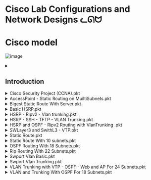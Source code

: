# Cisco Lab Configurations and Network Designs ᓚᘏᗢ

# Cisco model
![image](https://github.com/user-attachments/assets/cdbd3e4b-6d1f-4ee6-9bca-18710c01608a)


<details>
  <summary><h2>Introduction</h2></summary>

  <details>
    <summary>🇻🇳 Tiếng Việt</summary>

    ## Giới thiệu

    Repository này chứa các file cấu hình (packet tracer files - `.pkt`) và tài liệu thiết kế cho các bài lab mạng Cisco, bao gồm nhiều chủ đề như:

    *   **Cisco Security:** Các cấu hình liên quan đến bảo mật mạng Cisco (CCNA Security).
    *   **OSPF (Open Shortest Path First):** Cấu hình định tuyến OSPF cơ bản và nâng cao (nhiều subnet).
    *   **RIP (Routing Information Protocol):** Cấu hình định tuyến RIP.
    *   **Switchport VLAN:** Cấu hình VLAN cơ bản và trunking.
    *   **VTP (VLAN Trunking Protocol):** Cấu hình VTP (quản lý VLAN tập trung).
    *   **Webserver and AP (Access Point):** Cấu hình webserver và access point.
    *   **SSH (Secure Shell):** Cấu hình SSH (truy cập/quản lý thiết bị từ xa, mã hóa).
    *   **Cân bằng tải (Load Balancing):** Cấu hình cân bằng tải (phân phối lưu lượng, tăng khả năng chịu tải).
    *   **Backup - Restore:** Cấu hình backup và restore cấu hình thiết bị.
    *   **RADIUS (Remote Authentication Dial-In User Service):** Cấu hình RADIUS server (xác thực/ủy quyền tập trung).

    ## Nội dung

    *   **`Cisco Security Project (CCNA).pkt`:** File Packet Tracer chứa các cấu hình bảo mật Cisco. Các lệnh cấu hình có thể bao gồm:
        *   `username <username> privilege <level> secret <password>` (Tạo user)
        *   `enable secret <password>` (Đặt mật khẩu enable)
        *   `line vty 0 4`
            *   `login local` (Yêu cầu đăng nhập bằng user local)
            *   `transport input ssh` (Chỉ cho phép kết nối SSH)
        *   `ip access-list standard <acl-name>` (Tạo access list)
            *   `permit <ip_address> <wildcard>`
            * `deny any`
        *   `ip access-group <acl-name> in` (Áp dụng access list vào interface)
        *   `service password-encryption` (Mã hoá mật khẩu)
        *   `security passwords min-length <length>` (Độ dài tối thiểu mật khẩu)
        *	`login block-for <seconds> attempts <number> within <seconds>` (Chống brute-force)
        *	`ip ssh version 2` (Chỉ sử dụng SSH version 2)
        * `crypto key generate rsa` (Tạo key RSA cho SSH, nên chỉ định `modulus <bitsize>`, ví dụ: `modulus 2048`)

    *   **`OSPF Routing Basic.pkt`:** Cấu hình OSPF cơ bản. Các lệnh:
        *   `router ospf <process-id>`
        *   `network <network-address> <wildcard-mask> area <area-id>`
        *   `show ip ospf neighbor` (Kiểm tra neighbor)
        *   `show ip route ospf` (Xem route OSPF)
        *   `show ip ospf interface brief`

    *   **`OSPF Routing With 18 Subnets.pkt`:** Cấu hình OSPF với nhiều subnet.  Cấu hình area, redistribute, default route (nếu cần).

    *   **`Rip Routing With 22 Subnets.pkt`:** Cấu hình RIP với nhiều subnet.
        *   `router rip`
        *   `version 2`
        *   `network <network-address>` (classful network address)
        *   `no auto-summary`
        *   `show ip route rip`
        * `passive-interface <interface>` (nếu không muốn gửi update qua interface nào đó)

    *   **`Swport Vlan Basic.pkt`:** Cấu hình VLAN cơ bản.
        *   `vlan <vlan-id>`
        *   `name <vlan-name>`
        *   `interface <interface-name>`
        *   `switchport mode access`
        *   `switchport access vlan <vlan-id>`
        *   `show vlan brief`

    *   **`Swport Vlan Trunking.pkt`:** Cấu hình trunking.
        *   `interface <interface-name>`
        *   `switchport mode trunk`
        *   `switchport trunk encapsulation dot1q`
        *   `switchport trunk allowed vlan <vlan-list>` (hoặc `switchport trunk allowed vlan add/remove/except`)
        *   `show interfaces trunk`

    *   **`VLAN and Trunking With OSPF For 18 Subnets.pkt`:** Kết hợp VLAN, trunking và OSPF.

    *   **`VLAN Trunking with VTP - OSPF - Web and AP For 24 Subnets.pkt`:** Cấu hình VLAN, trunking, VTP, OSPF, webserver và AP.
        *   `vtp mode {server | client | transparent}`
        *   `vtp domain <domain-name>`
        *   `vtp password <password>`
        *   `ip address <ip-address> <subnet-mask>` (cho interface, webserver)
        *   Cấu hình DHCP (nếu cần).
        * Cấu hình Wireless LAN Controller (WLC) và AP.

    * **`Load Balancing.pkt` (Ví dụ):** File này *có thể* chứa cấu hình cân bằng tải, tuy nhiên cần file cụ thể để biết chi tiết.  Cấu hình cân bằng tải phụ thuộc lớn vào thiết bị hoặc phần mềm được sử dụng. Ví dụ:
        * **Trên Router Cisco (PBR - Policy-Based Routing):**
            *  `route-map <map-name> permit 10`
            *  `match ip address <access-list>`
            *  `set ip next-hop <next-hop-1> <next-hop-2>`
            *  `ip access-list extended <access-list>` (định nghĩa traffic cần cân bằng tải).
            *  Áp dụng route-map vào interface: `ip policy route-map <map-name>`
        * **Trên Load Balancer chuyên dụng/Phần mềm (HAProxy, Nginx):** Cấu hình sẽ rất khác, và thường được thực hiện thông qua file cấu hình riêng của phần mềm đó.

    * **`Backup_Restore.pkt` (Ví dụ):** File này *có thể* mô phỏng backup/restore.
        *   **Backup:**  `copy running-config tftp` (hoặc `copy startup-config tftp`), sau đó nhập địa chỉ IP của TFTP server và tên file.
        *   **Restore:** `copy tftp running-config` (hoặc `copy tftp startup-config`), sau đó nhập IP của TFTP server và tên file.
        * Sử dụng máy chủ TFTP trong Packet Tracer.

    * **`RADIUS.pkt` (Ví dụ):** File này *có thể* mô phỏng RADIUS. Cần cài đặt RADIUS server (ví dụ, FreeRADIUS, hoặc sử dụng server có sẵn trong Packet Tracer), và cấu hình các thiết bị client để sử dụng RADIUS server đó:
         *  **Trên Router/Switch (client):**
            *   `radius server <server-name>`
            *   `address ipv4 <server-ip>`
            *   `key <shared-secret>`
            *   `aaa new-model` (bật AAA)
            *   `aaa authentication login default group radius local` (xác thực login bằng RADIUS, fallback về local)
            *   `aaa authorization exec default group radius local` (ủy quyền exec bằng RADIUS)
            * `line vty 0 4`
            *   `login authentication default`
         * **Trên RADIUS Server:** Cấu hình user, password, client (với shared secret).

    ## Hướng dẫn

    1.  **Cài đặt Cisco Packet Tracer:** Cài đặt Cisco Packet Tracer.
    2.  **Mở file:** Mở file `.pkt` tương ứng.
    3.  **Khám phá:** Dùng các lệnh `show` (ví dụ: `show running-config`, `show ip interface brief`, `show vlan brief`, `show ip route`).

  </details>

  <details>
    <summary>🇬🇧 English</summary>

    ## Introduction

    This repository contains Packet Tracer files (`.pkt`) and design documents for Cisco network labs, covering various topics such as:

    *   **Cisco Security:** Cisco network security configurations (CCNA Security).
    *   **OSPF (Open Shortest Path First):** Basic and advanced OSPF routing.
    *   **RIP (Routing Information Protocol):** RIP routing configuration.
    *   **Switchport VLAN:** Basic VLAN and trunking configurations.
    *   **VTP (VLAN Trunking Protocol):** VTP configuration.
    *   **Webserver and AP (Access Point):** Webserver and access point configuration.
    *   **SSH (Secure Shell):**  SSH configuration (remote access/management, encryption).
    *   **Load Balancing:** Load balancing configuration (traffic distribution, increased availability).
    *   **Backup - Restore:** Device configuration backup and restore.
    *   **RADIUS (Remote Authentication Dial-In User Service):** RADIUS server configuration (centralized authentication/authorization).

    ## Contents

    *   **`Cisco Security Project (CCNA).pkt`:** Packet Tracer file with Cisco security configs.  Possible commands:
        *   `username <username> privilege <level> secret <password>`
        *   `enable secret <password>`
        *   `line vty 0 4`
            *   `login local`
            *   `transport input ssh`
        *   `ip access-list standard <acl-name>`
            *   `permit <ip_address> <wildcard>`
            *   `deny any`
        *   `ip access-group <acl-name> in`
        *   `service password-encryption`
        *   `security passwords min-length <length>`
        *	`login block-for <seconds> attempts <number> within <seconds>`
        *	`ip ssh version 2`
        *   `crypto key generate rsa` (Generate RSA key for SSH; consider specifying `modulus <bitsize>`, e.g., `modulus 2048`)

    *   **`OSPF Routing Basic.pkt`:** Basic OSPF configuration. Commands:
        *   `router ospf <process-id>`
        *   `network <network-address> <wildcard-mask> area <area-id>`
        *   `show ip ospf neighbor`
        *   `show ip route ospf`
        *   `show ip ospf interface brief`

    *   **`OSPF Routing With 18 Subnets.pkt`:** OSPF with multiple subnets. Area configuration, redistribution, default route (if needed).

    *   **`Rip Routing With 22 Subnets.pkt`:** RIP with multiple subnets.
        *   `router rip`
        *   `version 2`
        *   `network <network-address>` (classful)
        *   `no auto-summary`
        *   `show ip route rip`
        *   `passive-interface <interface>`

    *   **`Swport Vlan Basic.pkt`:** Basic VLAN configuration.
        *   `vlan <vlan-id>`
        *   `name <vlan-name>`
        *   `interface <interface-name>`
        *   `switchport mode access`
        *   `switchport access vlan <vlan-id>`
        *  `show vlan brief`

    *   **`Swport Vlan Trunking.pkt`:** Trunking configuration.
        *   `interface <interface-name>`
        *   `switchport mode trunk`
        *   `switchport trunk encapsulation dot1q`
        *   `switchport trunk allowed vlan <vlan-list>`
        *   `show interfaces trunk`

    *   **`VLAN and Trunking With OSPF For 18 Subnets.pkt`:** Combines VLAN, trunking, and OSPF.

    *   **`VLAN Trunking with VTP - OSPF - Web and AP For 24 Subnets.pkt`:** VLAN, trunking, VTP, OSPF, webserver, and AP.
        *   `vtp mode {server | client | transparent}`
        *   `vtp domain <domain-name>`
        *   `vtp password <password>`
        *   `ip address <ip-address> <subnet-mask>` (for interfaces, webserver)
        *   DHCP configuration (if needed).
        *  Wireless LAN Controller (WLC) and AP configuration.

    *   **`Load Balancing.pkt` (Example):** *Could* contain load balancing, but specific file is needed for details.  Highly dependent on the device/software.  Examples:
        *   **Cisco Router (PBR):**
            *   `route-map <map-name> permit 10`
            *   `match ip address <access-list>`
            *   `set ip next-hop <next-hop-1> <next-hop-2>`
            *   `ip access-list extended <access-list>` (define traffic to load balance).
            *   Apply route-map to interface: `ip policy route-map <map-name>`
        *   **Dedicated Load Balancer/Software (HAProxy, Nginx):** Configuration is very different, typically in a separate configuration file.

    *   **`Backup_Restore.pkt` (Example):** *Could* simulate backup/restore.
        *   **Backup:** `copy running-config tftp` (or `copy startup-config tftp`), enter TFTP server IP and filename.
        *   **Restore:** `copy tftp running-config` (or `copy tftp startup-config`), enter TFTP server IP and filename.
        *   Use a TFTP server in Packet Tracer.

    *   **`RADIUS.pkt` (Example):** *Could* simulate RADIUS.  Requires RADIUS server setup (e.g., FreeRADIUS, or use Packet Tracer's built-in server), and client device configuration:
        *   **On Router/Switch (client):**
            *   `radius server <server-name>`
            *   `address ipv4 <server-ip>`
            *   `key <shared-secret>`
            *   `aaa new-model`
            *   `aaa authentication login default group radius local`
            *   `aaa authorization exec default group radius local`
            *   `line vty 0 4`
            *    `login authentication default`
        *   **On RADIUS Server:** Configure users, passwords, clients (with shared secret).

    ## Instructions

    1.  **Install Cisco Packet Tracer:** Install Cisco Packet Tracer.
    2.  **Open File:** Open the relevant `.pkt` file.
    3.  **Explore:** Use `show` commands (e.g., `show running-config`, `show ip interface brief`, `show vlan brief`, `show ip route`).

  </details>

  <details>
    <summary>🇯🇵 日本語</summary>

    ## 概要

    このリポジトリには、Cisco ネットワークラボ用の Packet Tracer ファイル (`.pkt`) と設計ドキュメントが含まれており、以下のようなさまざまなトピックをカバーしています。

    *   **Cisco Security:** Cisco ネットワークセキュリティ設定 (CCNA Security)。
    *   **OSPF (Open Shortest Path First):** 基本および高度な OSPF ルーティング。
    *   **RIP (Routing Information Protocol):** RIP ルーティング設定。
    *   **Switchport VLAN:** 基本的な VLAN とトランキング設定。
    *   **VTP (VLAN Trunking Protocol):** VTP 設定。
    *   **Webserver and AP (Access Point):** Web サーバーとアクセスポイントの設定。
    *   **SSH (Secure Shell):** SSH 設定 (リモートアクセス/管理、暗号化)。
    *   **ロードバランシング (Load Balancing):** ロードバランシング設定 (トラフィック分散、可用性向上)。
    *   **バックアップ/リストア (Backup - Restore):** デバイス設定のバックアップとリストア。
    *   **RADIUS (Remote Authentication Dial-In User Service):** RADIUS サーバー設定 (集中認証/認可)。

    ## 内容

    *   **`Cisco Security Project (CCNA).pkt`:** Cisco セキュリティ設定を含む Packet Tracer ファイル。考えられるコマンド:
        *   `username <username> privilege <level> secret <password>`
        *   `enable secret <password>`
        *   `line vty 0 4`
            *   `login local`
            *   `transport input ssh`
        *   `ip access-list standard <acl-name>`
            *  `permit <ip_address> <wildcard>`
            * `deny any`
        *   `ip access-group <acl-name> in`
        *   `service password-encryption`
        *   `security passwords min-length <length>`
        *	`login block-for <seconds> attempts <number> within <seconds>`
        *	`ip ssh version 2`
        *   `crypto key generate rsa` (SSH 用の RSA キーを生成します。`modulus <bitsize>` (例: `modulus 2048`) の指定を検討してください)

    *   **`OSPF Routing Basic.pkt`:** 基本的な OSPF 設定。コマンド:
        *   `router ospf <process-id>`
        *   `network <network-address> <wildcard-mask> area <area-id>`
        *   `show ip ospf neighbor`
        *   `show ip route ospf`
        *   `show ip ospf interface brief`

    *   **`OSPF Routing With 18 Subnets.pkt`:** 複数のサブネットを持つ OSPF。エリア設定、再配布、デフォルトルート (必要な場合)。

    *   **`Rip Routing With 22 Subnets.pkt`:** 複数のサブネットを持つ RIP。
        *   `router rip`
        *   `version 2`
        *   `network <network-address>` (クラスフル)
        *   `no auto-summary`
        *   `show ip route rip`
         *   `passive-interface <interface>`

    *   **`Swport Vlan Basic.pkt`:** 基本的な VLAN 設定。
        *   `vlan <vlan-id>`
        *   `name <vlan-name>`
        *   `interface <interface-name>`
        *   `switchport mode access`
        *   `switchport access vlan <vlan-id>`
        *   `show vlan brief`

    *   **`Swport Vlan Trunking.pkt`:** トランキング設定。
        *   `interface <interface-name>`
        *   `switchport mode trunk`
        *   `switchport trunk encapsulation dot1q`
        *   `switchport trunk allowed vlan <vlan-list>`
        *   `show interfaces trunk`

    *   **`VLAN and Trunking With OSPF For 18 Subnets.pkt`:** VLAN、トランキング、OSPF を組み合わせたもの。

    *   **`VLAN Trunking with VTP - OSPF - Web and AP For 24 Subnets.pkt`:** VLAN、トランキング、VTP、OSPF、Web サーバー、AP。
        *   `vtp mode {server | client | transparent}`
        *   `vtp domain <domain-name>`
        *   `vtp password <password>`
        *   `ip address <ip-address> <subnet-mask>` (インターフェイス、Web サーバー用)
        *   DHCP 設定 (必要な場合)。
        *   ワイヤレス LAN コントローラー (WLC) と AP の設定。

    *   **`Load Balancing.pkt` (例):** ロードバランシングが含まれている*可能性*がありますが、詳細については特定のファイルが必要です。デバイス/ソフトウェアに大きく依存します。例:
        *   **Cisco ルーター (PBR):**
            *   `route-map <map-name> permit 10`
            *   `match ip address <access-list>`
            *   `set ip next-hop <next-hop-1> <next-hop-2>`
            *   `ip access-list extended <access-list>` (ロードバランシングするトラフィックを定義)。
            *   インターフェイスにルートマップを適用: `ip policy route-map <map-name>`
        *   **専用ロードバランサー/ソフトウェア (HAProxy、Nginx):** 設定は大きく異なり、通常は別の設定ファイルで行われます。

    *   **`Backup_Restore.pkt` (例):** バックアップ/リストアをシミュレートしている*可能性*があります。
        *   **バックアップ:** `copy running-config tftp` (または `copy startup-config tftp`)、TFTP サーバーの IP とファイル名を入力。
        *   **リストア:** `copy tftp running-config` (または `copy tftp startup-config`)、TFTP サーバーの IP とファイル名を入力。
        *   Packet Tracer で TFTP サーバーを使用します。

    *   **`RADIUS.pkt` (例):** RADIUS をシミュレートしている*可能性*があります。RADIUS サーバーのセットアップ (例: FreeRADIUS、または Packet Tracer の組み込みサーバーを使用) と、クライアントデバイスの設定が必要です。
        *   **ルーター/スイッチ (クライアント) 上:**
            *   `radius server <server-name>`
            *   `address ipv4 <server-ip>`
            *   `key <shared-secret>`
            *   `aaa new-model`
            *   `aaa authentication login default group radius local`
            *   `aaa authorization exec default group radius local`
            *   `line vty 0 4`
            *    `login authentication default`
        *   **RADIUS サーバー上:** ユーザー、パスワード、クライアント (共有秘密を使用) を設定します。

    ## 説明書

    1.  **Cisco Packet Tracer のインストール:** Cisco Packet Tracer をインストールします。
    2.  **ファイルを開く:** 関連する `.pkt` ファイルを開きます。
    3.  **確認:** `show` コマンド (例: `show running-config`, `show ip interface brief`, `show vlan brief`, `show ip route`) を使用します。

  </details>
</details>



<details>
  <summary>Cisco Security Project (CCNA).pkt</summary>

# Picture 1
![image](https://github.com/user-attachments/assets/05e84cb1-5fb4-4f66-b3a0-8b463bec4d99)
![image](https://github.com/user-attachments/assets/2751b086-66d1-4640-ad0f-8a34fe6bda64)

</details>


<details>
  <summary>AccessPoint - Static Routing on MuiltiSubnets.pkt</summary>

# Picture 1
![image](https://github.com/user-attachments/assets/7a258009-aaad-4977-992e-156fa66aa62c)

</details>



<details>
  <summary>Bigest Static Route With Server.pkt</summary>

# Picture 1
![image](https://github.com/user-attachments/assets/49b9257e-188a-4e19-a0a0-7941df129157)


</details>



<details>
  <summary>Basic HSRP.pkt</summary>
  
# Picture 1
![image](https://github.com/user-attachments/assets/e972c42a-1351-4832-b366-9fffa2277947)

</details>



<details>
  <summary>HSRP - Ripv2 - Vlan trunking.pkt</summary>
  
# Picture 1
![image](https://github.com/user-attachments/assets/3b436fcd-331a-42d7-ad03-ae243af08258)


</details>


<details>
  <summary>HSRP - SSH - TFTP - VLAN Trunking.pkt</summary>
  
# Picture 1
![image](https://github.com/user-attachments/assets/57740d96-85b6-4c8e-b6a4-60b1e257c9ba)

</details>




<details>
  <summary>HSRP and OSPF - Ripv2 Routing with VlanTrunking .pkt</summary>
  
# Picture 1
![image](https://github.com/user-attachments/assets/fb37eff0-3f1d-420b-ad6e-d5c2b95c692c)


</details>



<details>
  <summary>SWLayer3 and SwithL3 - VTP.pkt</summary>
  
# Picture 1
![image](https://github.com/user-attachments/assets/fe91f171-6e86-4f1f-b0d6-58e91af0d6d9)


</details>


<details>
  <summary>Static Route.pkt</summary>
  
# Picture 1
![image](https://github.com/user-attachments/assets/da5df2b3-7d5b-43e0-92b0-75ab53125463)



</details>



<details>
  <summary>Static Route With 10 subnets.pkt</summary>
  
# Picture 1
![image](https://github.com/user-attachments/assets/3799540e-536d-4b44-8a0f-f655fd99165e)


</details>




<details>
  <summary>OSPF Routing With 18 Subnets.pkt</summary>

# Picture 1
![image](https://github.com/user-attachments/assets/0b2b5ba7-dc11-49ef-ae30-32e39b633ed2)

</details>


<details>
  <summary>Rip Routing With 22 Subnets.pkt</summary>

# Picture 1
![image](https://github.com/user-attachments/assets/3254187c-f694-43d7-99bc-886acc9dd64b)

</details>



<details>
  <summary>Swport Vlan Basic.pkt</summary>

# Picture 1
![image](https://github.com/user-attachments/assets/3c55d47d-b7ca-4706-8ec5-5497a660a91e)

</details>



<details>
  <summary>Swport Vlan Trunking.pkt</summary>

# Picture 1
![image](https://github.com/user-attachments/assets/3c09b939-adf5-4f5e-8538-ffd8f2b6b20c)

</details>


<details>
  <summary>VLAN Trunking with VTP - OSPF - Web and AP For 24 Subnets.pkt</summary>

# Picture 1
![image](https://github.com/user-attachments/assets/f25261ce-a2e4-4404-a72a-fc8964479c12)


</details>


<details>
  <summary>VLAN and Trunking With OSPF For 18 Subnets.pkt</summary>

# Picture 1
![image](https://github.com/user-attachments/assets/3f867478-9133-47ba-8016-f617d09ee866)


</details>



